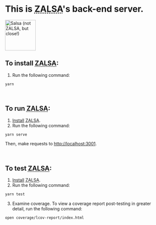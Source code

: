 # <strong>This is <abbr title="Zac's Amazing Link Shortener App">ZALSA</abbr>'s back-end server.</strong>

<img src="https://thecozycook.com/wp-content/uploads/2021/06/Salsa-Recipe-f-500x375.jpg" width="100px" alt="Salsa (not ZALSA, but close!)" />

## To install <abbr title="Zac's Amazing Link Shortener App">ZALSA</abbr>:

1. Run the following command:

```
yarn
```

<br />

## To run <abbr title="Zac's Amazing Link Shortener App">ZALSA</abbr>:

1. [Install](#to-install-zalsa) <abbr title="Zac's Amazing Link Shortener App">ZALSA</abbr>.
2. Run the following command:

```
yarn serve
```

Then, make requests to [http://localhost:3001](http://localhost:3001).

<br />

## To test <abbr title="Zac's Amazing Link Shortener App">ZALSA</abbr>:

1. [Install](#to-install-zalsa) <abbr title="Zac's Amazing Link Shortener App">ZALSA</abbr>.
2. Run the following command:

```bash
yarn test
```

3. Examine coverage. To view a coverage report post-testing in greater detail, run the following command:

```bash
open coverage/lcov-report/index.html
```
